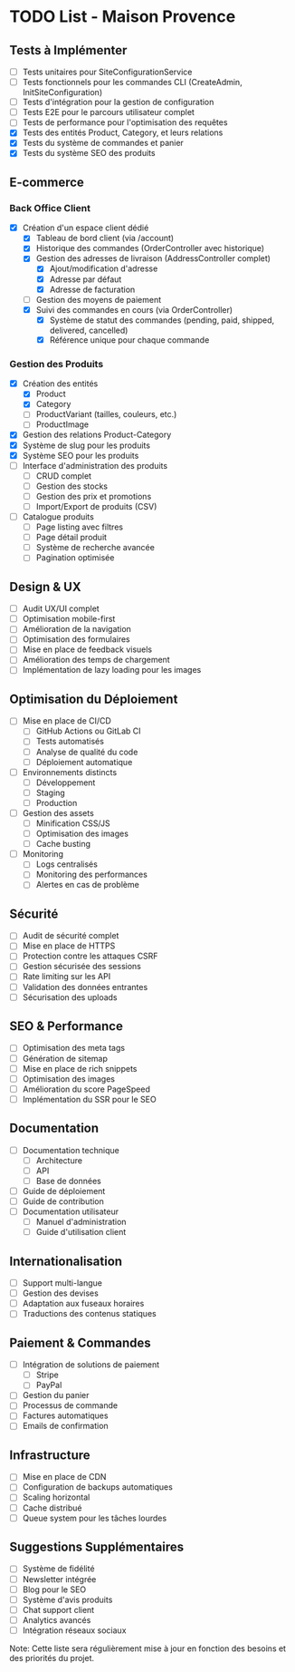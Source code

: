 # TODO List - Maison Provence

## Tests à Implémenter
- [ ] Tests unitaires pour SiteConfigurationService
- [ ] Tests fonctionnels pour les commandes CLI (CreateAdmin, InitSiteConfiguration)
- [ ] Tests d'intégration pour la gestion de configuration
- [ ] Tests E2E pour le parcours utilisateur complet
- [ ] Tests de performance pour l'optimisation des requêtes
- [x] Tests des entités Product, Category, et leurs relations
- [x] Tests du système de commandes et panier
- [x] Tests du système SEO des produits

## E-commerce
### Back Office Client
- [x] Création d'un espace client dédié
  - [x] Tableau de bord client (via /account)
  - [x] Historique des commandes (OrderController avec historique)
  - [x] Gestion des adresses de livraison (AddressController complet)
    - [x] Ajout/modification d'adresse
    - [x] Adresse par défaut
    - [x] Adresse de facturation
  - [ ] Gestion des moyens de paiement
  - [x] Suivi des commandes en cours (via OrderController)
    - [x] Système de statut des commandes (pending, paid, shipped, delivered, cancelled)
    - [x] Référence unique pour chaque commande

### Gestion des Produits
- [x] Création des entités
  - [x] Product
  - [x] Category
  - [ ] ProductVariant (tailles, couleurs, etc.)
  - [ ] ProductImage
- [x] Gestion des relations Product-Category
- [x] Système de slug pour les produits
- [x] Système SEO pour les produits
- [ ] Interface d'administration des produits
  - [ ] CRUD complet
  - [ ] Gestion des stocks
  - [ ] Gestion des prix et promotions
  - [ ] Import/Export de produits (CSV)
- [ ] Catalogue produits
  - [ ] Page listing avec filtres
  - [ ] Page détail produit
  - [ ] Système de recherche avancée
  - [ ] Pagination optimisée

## Design & UX
- [ ] Audit UX/UI complet
- [ ] Optimisation mobile-first
- [ ] Amélioration de la navigation
- [ ] Optimisation des formulaires
- [ ] Mise en place de feedback visuels
- [ ] Amélioration des temps de chargement
- [ ] Implémentation de lazy loading pour les images

## Optimisation du Déploiement
- [ ] Mise en place de CI/CD
  - [ ] GitHub Actions ou GitLab CI
  - [ ] Tests automatisés
  - [ ] Analyse de qualité du code
  - [ ] Déploiement automatique
- [ ] Environnements distincts
  - [ ] Développement
  - [ ] Staging
  - [ ] Production
- [ ] Gestion des assets
  - [ ] Minification CSS/JS
  - [ ] Optimisation des images
  - [ ] Cache busting
- [ ] Monitoring
  - [ ] Logs centralisés
  - [ ] Monitoring des performances
  - [ ] Alertes en cas de problème

## Sécurité
- [ ] Audit de sécurité complet
- [ ] Mise en place de HTTPS
- [ ] Protection contre les attaques CSRF
- [ ] Gestion sécurisée des sessions
- [ ] Rate limiting sur les API
- [ ] Validation des données entrantes
- [ ] Sécurisation des uploads

## SEO & Performance
- [ ] Optimisation des meta tags
- [ ] Génération de sitemap
- [ ] Mise en place de rich snippets
- [ ] Optimisation des images
- [ ] Amélioration du score PageSpeed
- [ ] Implémentation du SSR pour le SEO

## Documentation
- [ ] Documentation technique
  - [ ] Architecture
  - [ ] API
  - [ ] Base de données
- [ ] Guide de déploiement
- [ ] Guide de contribution
- [ ] Documentation utilisateur
  - [ ] Manuel d'administration
  - [ ] Guide d'utilisation client

## Internationalisation
- [ ] Support multi-langue
- [ ] Gestion des devises
- [ ] Adaptation aux fuseaux horaires
- [ ] Traductions des contenus statiques

## Paiement & Commandes
- [ ] Intégration de solutions de paiement
  - [ ] Stripe
  - [ ] PayPal
- [ ] Gestion du panier
- [ ] Processus de commande
- [ ] Factures automatiques
- [ ] Emails de confirmation

## Infrastructure
- [ ] Mise en place de CDN
- [ ] Configuration de backups automatiques
- [ ] Scaling horizontal
- [ ] Cache distribué
- [ ] Queue system pour les tâches lourdes

## Suggestions Supplémentaires
- [ ] Système de fidélité
- [ ] Newsletter intégrée
- [ ] Blog pour le SEO
- [ ] Système d'avis produits
- [ ] Chat support client
- [ ] Analytics avancés
- [ ] Intégration réseaux sociaux

Note: Cette liste sera régulièrement mise à jour en fonction des besoins et des priorités du projet.
